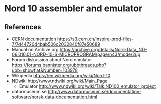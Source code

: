 # Nord 10 assembler and emulator

## References

- CERN documentation https://s3.cern.ch/inspire-prod-files-7/7d44720d4bab506c2032840f87e50689
- Manual on Archive.org https://archive.org/details/NorskData_ND-06.010.01-NORD-10-S-MICROPROGRAM/page/n43/mode/2up
- Forum diskussion about Nord emulator https://forums.bannister.org/ubbthreads.php?ubb=showflat&Number=103978
- Wikipedia https://en.wikipedia.org/wiki/Nord-10
- NDwiki http://www.ndwiki.org/wiki/Main_Page
  - Emulator http://www.ndwiki.org/wiki/Talk:ND100_emulator_project
- datormuseum.se http://www.datormuseum.se/documentation-software/norsk-data-documentation.html